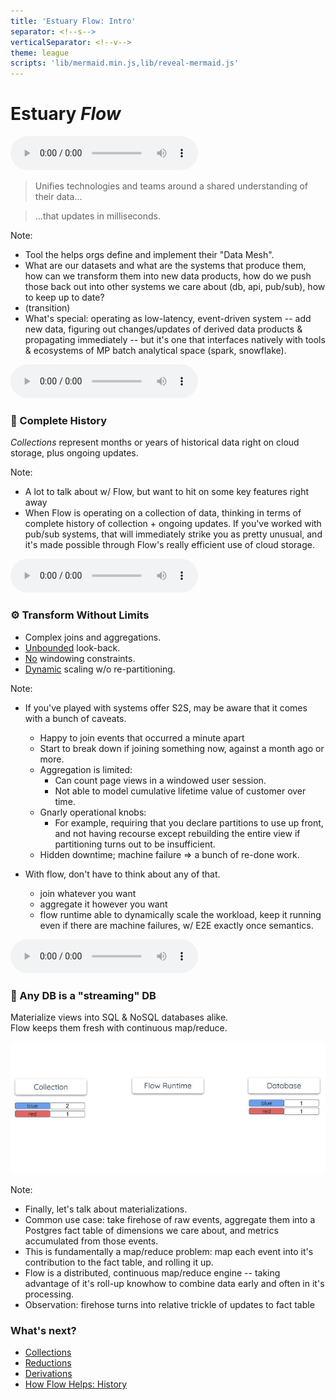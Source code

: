 ```yaml
---
title: 'Estuary Flow: Intro'
separator: <!--s-->
verticalSeparator: <!--v-->
theme: league
scripts: 'lib/mermaid.min.js,lib/reveal-mermaid.js'
---
```


# Estuary <i>Flow</i>

<!--s-->
<audio controls src="media/intro_intro.m4a"></audio>

> Unifies technologies and teams around a shared understanding of
their data...

> ...that updates in milliseconds.

Note:
- Tool the helps orgs define and implement their "Data Mesh".
- What are our datasets and what are the systems that produce them,
  how can we transform them
  into new data products, how do we push those back out into other
  systems we care about (db, api, pub/sub), how to keep up to date?
- (transition)
- What's special: operating as low-latency, event-driven system
	-- add new data, figuring out changes/updates of derived data products & propagating immediately
	-- but it's one that interfaces natively with tools & ecosystems of MP batch analytical space (spark, snowflake).

<!--s-->
<audio controls src="media/intro_complete_history.m4a"></audio>

### 🧾 Complete History 

_Collections_ represent months or years of historical data right on cloud storage, plus ongoing updates.

Note:
 - A lot to talk about w/ Flow, but want to hit on some key features right away
 - When Flow is operating on a collection of data,
 	thinking in terms of complete history of collection + ongoing updates.
      If you've worked with pub/sub systems, that will immediately strike you as pretty unusual,
      and it's made possible through Flow's really efficient use of cloud storage.

<!--s-->
<audio controls src="media/intro_transform_without_limits.m4a"></audio>

### ⚙️ Transform Without Limits

- Complex joins and aggregations.
- <u>Unbounded</u> look-back.
- <u>No</u> windowing constraints.
- <u>Dynamic</u> scaling w/o re-partitioning.


Note:

 - If you've played with systems offer S2S, may be aware that it comes with a bunch of caveats.
   - Happy to join events that occurred a minute apart
   - Start to break down if joining something now, against a month ago or more.
   - Aggregation is limited:
       - Can count page views in a windowed user session.
       - Not able to model cumulative lifetime value of customer over time.
   - Gnarly operational knobs:
       - For example, requiring that you declare partitions to use up front,
         and not having recourse except rebuilding the entire view if partitioning
	 turns out to be insufficient.
   - Hidden downtime; machine failure => a bunch of re-done work.

 - With flow, don't have to think about any of that.
   - join whatever you want
   - aggregate it however you want
   - flow runtime able to dynamically scale the workload,
     keep it running even if there are machine failures,
     w/ E2E exactly once semantics.
   
<!--s-->
<audio controls src="media/intro_any_db_is_streaming.m4a"></audio>

### 💨 Any DB is a "streaming" DB

Materialize views into SQL & NoSQL databases alike.<br>
Flow keeps them fresh with continuous map/reduce.

<img src="img/materialization.gif" />

Note:
 - Finally, let's talk about materializations.
  - Common use case: take firehose of raw events, aggregate them into a Postgres fact table of dimensions we care about, and metrics accumulated from those events.
  - This is fundamentally a map/reduce problem: map each event into it's contribution to the fact table, and rolling it up.
  - Flow is a distributed, continuous map/reduce engine -- taking advantage of it's roll-up knowhow to combine data early and often in it's processing.
  - Observation: firehose turns into relative trickle of updates to fact table

<!--s-->

### What's next?

- [Collections](collections.html)
- [Reductions](reductions.html)
- [Derivations](derivations.html)
- [How Flow Helps: History](hfh-history.html)

